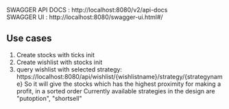 
SWAGGER API DOCS : http://localhost:8080/v2/api-docs  
SWAGGER UI : http://localhost:8080/swagger-ui.html#/  


Use cases
---------
1. Create stocks with ticks init
2. Create wishlist with stocks init
3. query wishlist with selected strategy:
   https://localhost:8080/api/wishlist/{wishlistname}/strategy/{strategyname}
    So it will give the stocks which has the highest proximity for making a profit, in a sorted order
    Currently available strategies in the design are "putoption", "shortsell"
